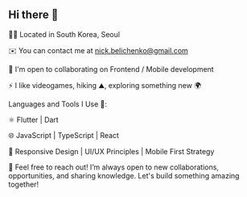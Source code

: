 ## Hi there 👋

🧑‍💻 Located in South Korea, Seoul

✉️  You can contact me at nick.belichenko@gmail.com

🤝  I'm open to collaborating on Frontend / Mobile development

⚡ I like videogames, hiking ⛰️, exploring something new 🌍

Languages and Tools I Use 🔧:

⚛️ Flutter | Dart 

🌐 JavaScript | TypeScript | React

📱 Responsive Design | UI/UX Principles | Mobile First Strategy

💬 Feel free to reach out!
I’m always open to new collaborations, opportunities, and sharing knowledge. Let's build something amazing together!
